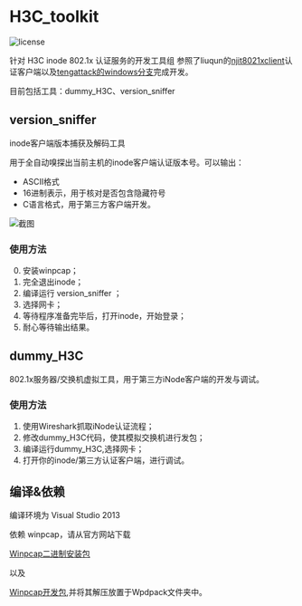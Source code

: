 # H3C_toolkit
![license](https://img.shields.io/github/license/bitdust/H3C_toolkit.svg)  

针对 H3C inode 802.1x 认证服务的开发工具组
参照了liuqun的[njit8021xclient](https://github.com/liuqun/njit8021xclient)认证客户端以及[tengattack的windows分支](https://github.com/tengattack/8021xclient-for-windows)完成开发。

目前包括工具：dummy_H3C、version_sniffer
## version_sniffer
inode客户端版本捕获及解码工具

用于全自动嗅探出当前主机的inode客户端认证版本号。可以输出：
* ASCII格式
* 16进制表示，用于核对是否包含隐藏符号
* C语言格式，用于第三方客户端开发。

![截图](https://cloud.githubusercontent.com/assets/6072743/11017213/62e1d762-85d3-11e5-988c-ecf27cce0058.png)

### 使用方法
0. 安装winpcap；
1. 完全退出inode；
2. 编译运行 version_sniffer ；
3. 选择网卡；
4. 等待程序准备完毕后，打开inode，开始登录；
5. 耐心等待输出结果。

## dummy_H3C
802.1x服务器/交换机虚拟工具，用于第三方iNode客户端的开发与调试。
### 使用方法
1. 使用Wireshark抓取iNode认证流程；
2. 修改dummy_H3C代码，使其模拟交换机进行发包；
3. 编译运行dummy_H3C,选择网卡；
4. 打开你的inode/第三方认证客户端，进行调试。

## 编译&依赖
编译环境为 Visual Studio 2013

依赖 winpcap，请从官方网站下载

[Winpcap二进制安装包](http://www.winpcap.org/install/default.htm)

以及

[Winpcap开发包](http://www.winpcap.org/devel.htm),并将其解压放置于Wpdpack文件夹中。

